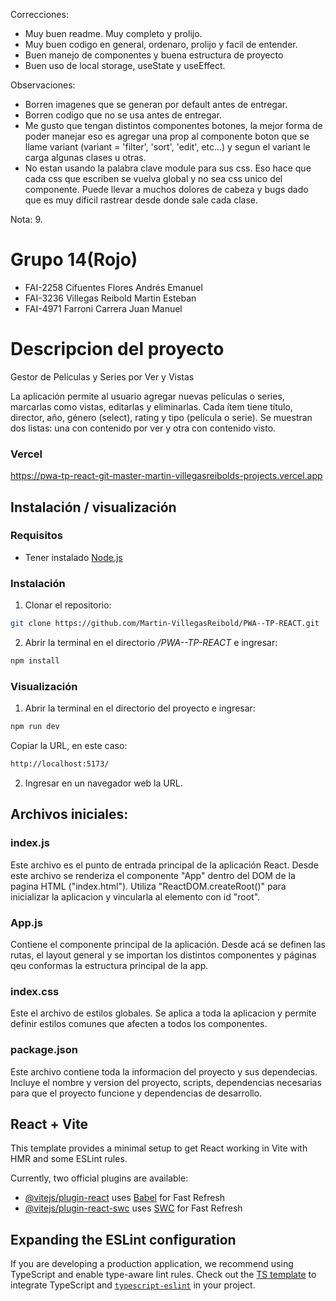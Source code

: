
Correcciones:
- Muy buen readme. Muy completo y prolijo.
- Muy buen codigo en general, ordenaro, prolijo y facil de entender.
- Buen manejo de componentes y buena estructura de proyecto
- Buen uso de local storage, useState y useEffect.

Observaciones:
- Borren imagenes que se generan por default antes de entregar.
- Borren codigo que no se usa antes de entregar.
- Me gusto que tengan distintos componentes botones, la mejor forma de poder manejar eso
es agregar una prop al componente boton que se llame variant (variant = 'filter', 'sort', 'edit', etc...)
y segun el variant le carga algunas clases u otras.
- No estan usando la palabra clave module para sus css. Eso hace que cada css que escriben se vuelva global
y no sea css unico del componente. Puede llevar a muchos dolores de cabeza y bugs dado que es muy dificil
rastrear desde donde sale cada clase.

Nota: 9.

# Grupo 14(Rojo)

- FAI-2258 Cifuentes Flores Andrés Emanuel
- FAI-3236 Villegas Reibold Martin Esteban
- FAI-4971 Farroni Carrera Juan Manuel

# Descripcion del proyecto

Gestor de Peliculas y Series por Ver y Vistas

La aplicación permite al usuario agregar nuevas películas o series, marcarlas como vistas, editarlas
y eliminarlas. Cada ítem tiene título, director, año, género (select), rating y tipo (película o serie).
Se muestran dos listas: una con contenido por ver y otra con contenido visto.

### Vercel

https://pwa-tp-react-git-master-martin-villegasreibolds-projects.vercel.app

## Instalación / visualización

### Requisitos

- Tener instalado [Node.js](https://nodejs.org/)

### Instalación

1. Clonar el repositorio:

```bash
git clone https://github.com/Martin-VillegasReibold/PWA--TP-REACT.git
```

2. Abrir la terminal en el directorio _/PWA--TP-REACT_ e ingresar:

```bash
npm install
```

### Visualización

1. Abrir la terminal en el directorio del proyecto e ingresar:

```bash
npm run dev
```

Copiar la URL, en este caso:

```bash
http://localhost:5173/
```

2. Ingresar en un navegador web la URL.

## Archivos iniciales:

### index.js

Este archivo es el punto de entrada principal de la aplicación React. Desde este archivo se renderiza
el componente "App" dentro del DOM de la pagina HTML ("index.html"). Utiliza "ReactDOM.createRoot()" para
inicializar la aplicacion y vincularla al elemento con id "root".

### App.js

Contiene el componente principal de la aplicación. Desde acá se definen las rutas, el layout general y
se importan los distintos componentes y páginas qeu conformas la estructura principal de la app.

### index.css

Este el archivo de estilos globales. Se aplica a toda la aplicacion y permite definir estilos comunes que
afecten a todos los componentes.

### package.json

Este archivo contiene toda la informacion del proyecto y sus dependecias. Incluye el nombre y version del
proyecto, scripts, dependencias necesarias para que el proyecto funcione y dependencias de desarrollo.

## React + Vite

This template provides a minimal setup to get React working in Vite with HMR and some ESLint rules.

Currently, two official plugins are available:

- [@vitejs/plugin-react](https://github.com/vitejs/vite-plugin-react/blob/main/packages/plugin-react/README.md) uses [Babel](https://babeljs.io/) for Fast Refresh
- [@vitejs/plugin-react-swc](https://github.com/vitejs/vite-plugin-react-swc) uses [SWC](https://swc.rs/) for Fast Refresh

## Expanding the ESLint configuration

If you are developing a production application, we recommend using TypeScript and enable type-aware lint rules. Check out the [TS template](https://github.com/vitejs/vite/tree/main/packages/create-vite/template-react-ts) to integrate TypeScript and [`typescript-eslint`](https://typescript-eslint.io) in your project.

